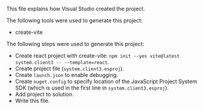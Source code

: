This file explains how Visual Studio created the project.

The following tools were used to generate this project:
- create-vite

The following steps were used to generate this project:
- Create react project with create-vite: `npm init --yes vite@latest system.client3 -- --template=react`.
- Create project file (`system.client3.esproj`).
- Create `launch.json` to enable debugging.
- Create `nuget.config` to specify location of the JavaScript Project System SDK (which is used in the first line in `system.client3.esproj`).
- Add project to solution.
- Write this file.
